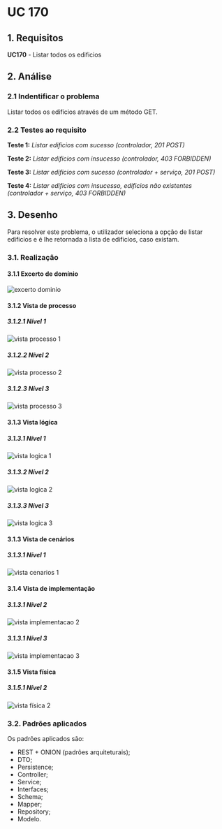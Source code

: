 # UC 170

## 1. Requisitos

**UC170** -  Listar todos os edificios

## 2. Análise

### 2.1 Indentificar o problema
Listar todos os edifícios através de um método GET.

### 2.2 Testes ao requisito

**Teste 1:** *Listar edificios com sucesso (controlador, 201 POST)*

**Teste 2:** *Listar edificios com insucesso (controlador, 403 FORBIDDEN)*

**Teste 3:** *Listar edificios com sucesso (controlador + serviço, 201 POST)*

**Teste 4:** *Listar edificios com insucesso, edificios não existentes (controlador + serviço, 403 FORBIDDEN)*

## 3. Desenho

Para resolver este problema, o utilizador seleciona a opção de listar edificios e é lhe retornada a lista de edificios, caso existam.

### 3.1. Realização

#### 3.1.1 Excerto de domínio

![excerto dominio](ed170.svg "ed_270.svg")

#### 3.1.2 Vista de processo

##### 3.1.2.1 Nível 1

![vista processo 1](vp1.svg "Vista processo - nível 1")

##### 3.1.2.2 Nível 2

![vista processo 2](vp2.svg "Vista processo - nível 2")

##### 3.1.2.3 Nível 3

![vista processo 3](vp3.svg "Vista processo - nível 3")

#### 3.1.3 Vista lógica

##### 3.1.3.1 Nível 1

![vista logica 1](/docs/logical_view/level1/vl1.svg "Vista lógica - nível 1")

##### 3.1.3.2 Nível 2

![vista logica 2](/docs/logical_view/level2/vl2.svg "Vista lógica - nível 2")

##### 3.1.3.3 Nível 3

![vista logica 3](/docs/logical_view/level3/vl3.svg "Vista lógica - nível 3")

#### 3.1.3 Vista de cenários

##### 3.1.3.1 Nível 1

![vista cenarios 1](../../scenario_view/level1/sv1.svg "Vista de cenários - nível 1")

#### 3.1.4 Vista de implementação

##### 3.1.3.1 Nível 2

![vista implementacao 2](/docs/implementation_view/iv2.svg "Vista implementação - nível 2")

##### 3.1.3.1 Nível 3

![vista implementacao 3](/docs/implementation_view/iv3.svg "Vista implementação - nível 3")

#### 3.1.5 Vista física

##### 3.1.5.1 Nível 2

![vista física 2](/docs/physical_view/level2/vf2.svg "Vista física - nível 2")

### 3.2. Padrões aplicados

Os padrões aplicados são:

- REST + ONION (padrões arquiteturais);
- DTO;
- Persistence;
- Controller;
- Service;
- Interfaces;
- Schema;
- Mapper;
- Repository;
- Modelo.

